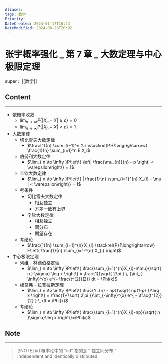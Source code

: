 ```yaml
---
Aliases: 
tags: 数学 
Priority: 
DateCreated: 2024-01-17T16:43
DateModified: 2024-08-28T20:02
---
```

# 张宇概率强化 _ 第 7 章 _ 大数定理与中心极限定理
super :: [[数学]]

## Content
---

- 依概率收敛
	- $\lim_{ n \to \infty }P\{|X_{n} - X|\geq \varepsilon \} = 0$
	- $\lim_{ n \to \infty }P\{|X_{n} - X|<\varepsilon\} = 1$
- 大数定律
	- 切比雪夫大数定律
		- $\frac{1}{n} \sum_{i=1}^n X_i \stackrel{P}{\longrightarrow} \frac{1}{n} \sum_{i=1}^n E X_i$
	- 伯努利大数定律
		- $\lim_{ n \to \infty }P\left\{ \left| \frac{\mu_{n}}{n} - p \right| < \varepsilon\right\} = 1$
	- 辛钦大数定律
		- $\lim_{ n \to \infty }P\left\{ | \frac{1}{n} \sum_{i=1}^{n} X_{i} - \mu | < \varepsilon\right\} = 1$
	- 考条件
		- 切比雪夫大数定律
			- 相互独立
			- 方差一致有上界
		- 辛钦大数定律
			- 相互独立
			- 同分布
			- 期望存在
	- 考结论
		- $\frac{1}{n} \sum_{i=1}^{n} X_{i} \stackrel{P}{\longrightarrow} E\left( \frac{1}{n} \sum_{i=1}^{n} X_{i} \right)$
- 中心极限定理
	- 列维 - 林德伯格定理
		- $\lim_{ n \to \infty }P\left\{  \frac{\sum_{i=1}^{n}X_{i}-n\mu}{\sqrt{ n } \sigma} \leq x  \right\} = \frac{1}{\sqrt{ 2\pi } \, }\int_{-\infty}^{x} e^{- \frac{t^{2}}{2}} dt = \Phi(x)$
	- 棣莫弗 - 拉普拉斯定理
		- $\lim_{ n \to \infty }P\left\{ \frac{Y_{n} - np}{\sqrt{ np(1-p) }}\leq x \right\} = \frac{1}{\sqrt{ 2\pi }}\int_{-\infty}^{x} e^{ - \frac{t^{2}}{2} } \, dt = \Phi(x)$
	- 考结论
		- $\lim_{ n \to \infty }P\left\{ \frac{\sum_{i=1}^{n}X_{i}-np}{\sqrt{ n }\sigma}\leq x \right\}=\Phi(x)$

## Note
---

> [!NOTE] iid
> 概率论中的 "iid" 指的是 " 独立同分布 "  
> independent and identically distributed
